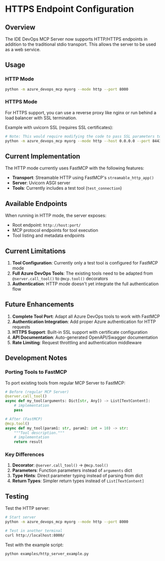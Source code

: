 # HTTPS Endpoint Configuration

## Overview

The IDE DevOps MCP Server now supports HTTP/HTTPS endpoints in addition to the traditional stdio transport. This allows the server to be used as a web service.

## Usage

### HTTP Mode
```bash
python -m azure_devops_mcp myorg --mode http --port 8000
```

### HTTPS Mode
For HTTPS support, you can use a reverse proxy like nginx or run behind a load balancer with SSL termination.

Example with uvicorn SSL (requires SSL certificates):
```bash
# Note: This would require modifying the code to pass SSL parameters to uvicorn
python -m azure_devops_mcp myorg --mode http --host 0.0.0.0 --port 8443
```

## Current Implementation

The HTTP mode currently uses FastMCP with the following features:
- **Transport**: Streamable HTTP using FastMCP's `streamable_http_app()`
- **Server**: Uvicorn ASGI server
- **Tools**: Currently includes a test tool (`test_connection`)

## Available Endpoints

When running in HTTP mode, the server exposes:
- Root endpoint: `http://host:port/`
- MCP protocol endpoints for tool execution
- Tool listing and metadata endpoints

## Current Limitations

1. **Tool Configuration**: Currently only a test tool is configured for FastMCP mode
2. **Full Azure DevOps Tools**: The existing tools need to be adapted from `@server.call_tool()` to `@mcp.tool()` decorators
3. **Authentication**: HTTP mode doesn't yet integrate the full authentication flow

## Future Enhancements

1. **Complete Tool Port**: Adapt all Azure DevOps tools to work with FastMCP
2. **Authentication Integration**: Add proper Azure authentication for HTTP requests
3. **HTTPS Support**: Built-in SSL support with certificate configuration
4. **API Documentation**: Auto-generated OpenAPI/Swagger documentation
5. **Rate Limiting**: Request throttling and authentication middleware

## Development Notes

### Porting Tools to FastMCP

To port existing tools from regular MCP Server to FastMCP:

```python
# Before (regular MCP Server)
@server.call_tool()
async def my_tool(arguments: Dict[str, Any]) -> List[TextContent]:
    # implementation
    pass

# After (FastMCP)
@mcp.tool()
async def my_tool(param1: str, param2: int = 10) -> str:
    """Tool description."""
    # implementation
    return result
```

### Key Differences

1. **Decorator**: `@server.call_tool()` → `@mcp.tool()`
2. **Parameters**: Function parameters instead of `arguments` dict
3. **Type Hints**: Direct parameter typing instead of parsing from dict
4. **Return Types**: Simpler return types instead of `List[TextContent]`

## Testing

Test the HTTP server:
```bash
# Start server
python -m azure_devops_mcp myorg --mode http --port 8000

# Test in another terminal
curl http://localhost:8000/
```

Test with the example script:
```bash
python examples/http_server_example.py
```